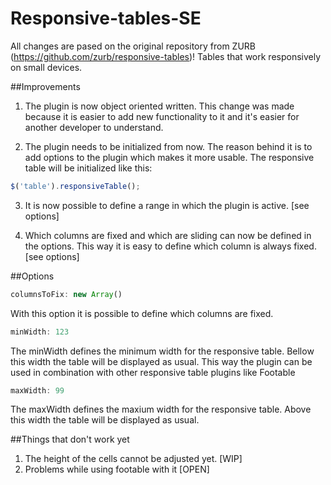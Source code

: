 # Responsive-tables-SE
All changes are pased on the original repository from ZURB (https://github.com/zurb/responsive-tables)!
Tables that work responsively on small devices.


##Improvements

1. The plugin is now object oriented written. This change was made because it is easier to add new functionality to it and it's easier for another developer to understand.

2. The plugin needs to be initialized from now. The reason behind it is to add options to the plugin which makes it more usable. The responsive table will be initialized like this:

```javascript
$('table').responsiveTable();
```
3. It is now possible to define a range in which the plugin is active. [see options]

4. Which columns are fixed and which are sliding can now be defined in the options. This way it is easy to define which column is always fixed. [see options]

##Options

```javascript
columnsToFix: new Array()
```
With this option it is possible to define which columns are fixed.

```javascript
minWidth: 123
```
The minWidth defines the minimum width for the responsive table. Bellow this width the table will be displayed as usual. This way the plugin can be used in combination with other responsive table plugins like Footable

```javascript
maxWidth: 99
```
The maxWidth defines the maxium width for the responsive table. Above this width the table will be displayed as usual.

##Things that don't work yet

1. The height of the cells cannot be adjusted yet. [WIP]
2. Problems while using footable with it [OPEN]



